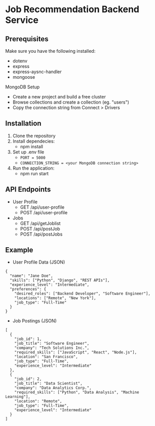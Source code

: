 # Job Recommendation Backend Service

## Prerequisites

Make sure you have the following installed:

- dotenv
- express
- express-aysnc-handler
- mongoose

MongoDB Setup
- Create a new project and build a free cluster
- Browse collections and create a collection (eg. "users")
- Copy the connection string from Connect > Drivers

## Installation

1. Clone the repository
2. Install dependecies:
    - npm install
3. Set up .env file
    - `PORT = 5000`
    - `CONNECTION_STRING = <your MongoDB connection string>`
4. Run the application:
    - npm run start

## API Endpoints

- User Profile
    - GET /api/user-profile
    - POST /api/user-profile
- Jobs
    - GET /api/getJoblist
    - POST /api/postJob
    - POST /api/postJobs

## Example

- User Profile Data (JSON)
```
{
  "name": "Jane Doe",
  "skills": ["Python", "Django", "REST APIs"],
  "experience_level": "Intermediate",
  "preferences": {
    "desired_roles": ["Backend Developer", "Software Engineer"],
    "locations": ["Remote", "New York"],
    "job_type": "Full-Time"
  }
}
```

- Job Postings (JSON)
```
[
  {
    "job_id": 1,
    "job_title": "Software Engineer",
    "company": "Tech Solutions Inc.",
    "required_skills": ["JavaScript", "React", "Node.js"],
    "location": "San Francisco",
    "job_type": "Full-Time",
    "experience_level": "Intermediate"
  },
  {
    "job_id": 2,
    "job_title": "Data Scientist",
    "company": "Data Analytics Corp.",
    "required_skills": ["Python", "Data Analysis", "Machine Learning"],
    "location": "Remote",
    "job_type": "Full-Time",
    "experience_level": "Intermediate"
  }
]
```